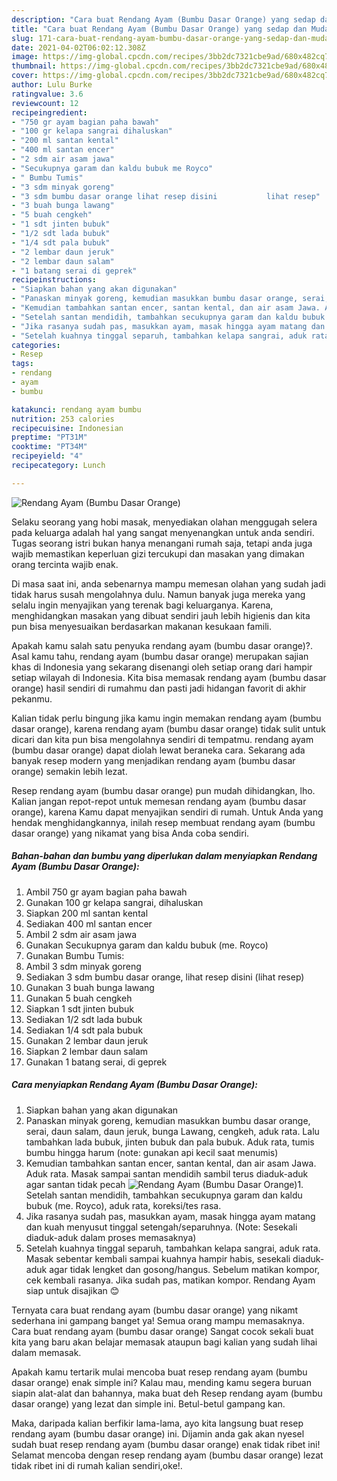 ```yaml
---
description: "Cara buat Rendang Ayam (Bumbu Dasar Orange) yang sedap dan Mudah Dibuat"
title: "Cara buat Rendang Ayam (Bumbu Dasar Orange) yang sedap dan Mudah Dibuat"
slug: 171-cara-buat-rendang-ayam-bumbu-dasar-orange-yang-sedap-dan-mudah-dibuat
date: 2021-04-02T06:02:12.308Z
image: https://img-global.cpcdn.com/recipes/3bb2dc7321cbe9ad/680x482cq70/rendang-ayam-bumbu-dasar-orange-foto-resep-utama.jpg
thumbnail: https://img-global.cpcdn.com/recipes/3bb2dc7321cbe9ad/680x482cq70/rendang-ayam-bumbu-dasar-orange-foto-resep-utama.jpg
cover: https://img-global.cpcdn.com/recipes/3bb2dc7321cbe9ad/680x482cq70/rendang-ayam-bumbu-dasar-orange-foto-resep-utama.jpg
author: Lulu Burke
ratingvalue: 3.6
reviewcount: 12
recipeingredient:
- "750 gr ayam bagian paha bawah"
- "100 gr kelapa sangrai dihaluskan"
- "200 ml santan kental"
- "400 ml santan encer"
- "2 sdm air asam jawa"
- "Secukupnya garam dan kaldu bubuk me Royco"
- " Bumbu Tumis"
- "3 sdm minyak goreng"
- "3 sdm bumbu dasar orange lihat resep disini           lihat resep"
- "3 buah bunga lawang"
- "5 buah cengkeh"
- "1 sdt jinten bubuk"
- "1/2 sdt lada bubuk"
- "1/4 sdt pala bubuk"
- "2 lembar daun jeruk"
- "2 lembar daun salam"
- "1 batang serai di geprek"
recipeinstructions:
- "Siapkan bahan yang akan digunakan"
- "Panaskan minyak goreng, kemudian masukkan bumbu dasar orange, serai, daun salam, daun jeruk, bunga Lawang, cengkeh, aduk rata. Lalu tambahkan lada bubuk, jinten bubuk dan pala bubuk. Aduk rata, tumis bumbu hingga harum (note: gunakan api kecil saat menumis)"
- "Kemudian tambahkan santan encer, santan kental, dan air asam Jawa. Aduk rata. Masak sampai santan mendidih sambil terus diaduk-aduk agar santan tidak pecah"
- "Setelah santan mendidih, tambahkan secukupnya garam dan kaldu bubuk (me. Royco), aduk rata, koreksi/tes rasa."
- "Jika rasanya sudah pas, masukkan ayam, masak hingga ayam matang dan kuah menyusut tinggal setengah/separuhnya. (Note: Sesekali diaduk-aduk dalam proses memasaknya)"
- "Setelah kuahnya tinggal separuh, tambahkan kelapa sangrai, aduk rata. Masak sebentar kembali sampai kuahnya hampir habis, sesekali diaduk-aduk agar tidak lengket dan gosong/hangus. Sebelum matikan kompor, cek kembali rasanya. Jika sudah pas, matikan kompor. Rendang Ayam siap untuk disajikan 😊"
categories:
- Resep
tags:
- rendang
- ayam
- bumbu

katakunci: rendang ayam bumbu 
nutrition: 253 calories
recipecuisine: Indonesian
preptime: "PT31M"
cooktime: "PT34M"
recipeyield: "4"
recipecategory: Lunch

---
```



![Rendang Ayam (Bumbu Dasar Orange)](https://img-global.cpcdn.com/recipes/3bb2dc7321cbe9ad/680x482cq70/rendang-ayam-bumbu-dasar-orange-foto-resep-utama.jpg)

Selaku seorang yang hobi masak, menyediakan olahan menggugah selera pada keluarga adalah hal yang sangat menyenangkan untuk anda sendiri. Tugas seorang istri bukan hanya menangani rumah saja, tetapi anda juga wajib memastikan keperluan gizi tercukupi dan masakan yang dimakan orang tercinta wajib enak.

Di masa  saat ini, anda sebenarnya mampu memesan olahan yang sudah jadi tidak harus susah mengolahnya dulu. Namun banyak juga mereka yang selalu ingin menyajikan yang terenak bagi keluarganya. Karena, menghidangkan masakan yang dibuat sendiri jauh lebih higienis dan kita pun bisa menyesuaikan berdasarkan makanan kesukaan famili. 



Apakah kamu salah satu penyuka rendang ayam (bumbu dasar orange)?. Asal kamu tahu, rendang ayam (bumbu dasar orange) merupakan sajian khas di Indonesia yang sekarang disenangi oleh setiap orang dari hampir setiap wilayah di Indonesia. Kita bisa memasak rendang ayam (bumbu dasar orange) hasil sendiri di rumahmu dan pasti jadi hidangan favorit di akhir pekanmu.

Kalian tidak perlu bingung jika kamu ingin memakan rendang ayam (bumbu dasar orange), karena rendang ayam (bumbu dasar orange) tidak sulit untuk dicari dan kita pun bisa mengolahnya sendiri di tempatmu. rendang ayam (bumbu dasar orange) dapat diolah lewat beraneka cara. Sekarang ada banyak resep modern yang menjadikan rendang ayam (bumbu dasar orange) semakin lebih lezat.

Resep rendang ayam (bumbu dasar orange) pun mudah dihidangkan, lho. Kalian jangan repot-repot untuk memesan rendang ayam (bumbu dasar orange), karena Kamu dapat menyajikan sendiri di rumah. Untuk Anda yang hendak menghidangkannya, inilah resep membuat rendang ayam (bumbu dasar orange) yang nikamat yang bisa Anda coba sendiri.

<!--inarticleads1-->

##### Bahan-bahan dan bumbu yang diperlukan dalam menyiapkan Rendang Ayam (Bumbu Dasar Orange):

1. Ambil 750 gr ayam bagian paha bawah
1. Gunakan 100 gr kelapa sangrai, dihaluskan
1. Siapkan 200 ml santan kental
1. Sediakan 400 ml santan encer
1. Ambil 2 sdm air asam jawa
1. Gunakan Secukupnya garam dan kaldu bubuk (me. Royco)
1. Gunakan  Bumbu Tumis:
1. Ambil 3 sdm minyak goreng
1. Sediakan 3 sdm bumbu dasar orange, lihat resep disini           (lihat resep)
1. Gunakan 3 buah bunga lawang
1. Gunakan 5 buah cengkeh
1. Siapkan 1 sdt jinten bubuk
1. Sediakan 1/2 sdt lada bubuk
1. Sediakan 1/4 sdt pala bubuk
1. Gunakan 2 lembar daun jeruk
1. Siapkan 2 lembar daun salam
1. Gunakan 1 batang serai, di geprek




<!--inarticleads2-->

##### Cara menyiapkan Rendang Ayam (Bumbu Dasar Orange):

1. Siapkan bahan yang akan digunakan
1. Panaskan minyak goreng, kemudian masukkan bumbu dasar orange, serai, daun salam, daun jeruk, bunga Lawang, cengkeh, aduk rata. Lalu tambahkan lada bubuk, jinten bubuk dan pala bubuk. Aduk rata, tumis bumbu hingga harum (note: gunakan api kecil saat menumis)
1. Kemudian tambahkan santan encer, santan kental, dan air asam Jawa. Aduk rata. Masak sampai santan mendidih sambil terus diaduk-aduk agar santan tidak pecah
<img src="//assets-global.cpcdn.com/assets/icons/button_play-2c75c40dde080a61004c1f40b05d8f140eaff45d7e9e6481dc71c63d2e7c4909.png" alt="Rendang Ayam (Bumbu Dasar Orange)">1. Setelah santan mendidih, tambahkan secukupnya garam dan kaldu bubuk (me. Royco), aduk rata, koreksi/tes rasa.
1. Jika rasanya sudah pas, masukkan ayam, masak hingga ayam matang dan kuah menyusut tinggal setengah/separuhnya. (Note: Sesekali diaduk-aduk dalam proses memasaknya)
1. Setelah kuahnya tinggal separuh, tambahkan kelapa sangrai, aduk rata. Masak sebentar kembali sampai kuahnya hampir habis, sesekali diaduk-aduk agar tidak lengket dan gosong/hangus. Sebelum matikan kompor, cek kembali rasanya. Jika sudah pas, matikan kompor. Rendang Ayam siap untuk disajikan 😊




Ternyata cara buat rendang ayam (bumbu dasar orange) yang nikamt sederhana ini gampang banget ya! Semua orang mampu memasaknya. Cara buat rendang ayam (bumbu dasar orange) Sangat cocok sekali buat kita yang baru akan belajar memasak ataupun bagi kalian yang sudah lihai dalam memasak.

Apakah kamu tertarik mulai mencoba buat resep rendang ayam (bumbu dasar orange) enak simple ini? Kalau mau, mending kamu segera buruan siapin alat-alat dan bahannya, maka buat deh Resep rendang ayam (bumbu dasar orange) yang lezat dan simple ini. Betul-betul gampang kan. 

Maka, daripada kalian berfikir lama-lama, ayo kita langsung buat resep rendang ayam (bumbu dasar orange) ini. Dijamin anda gak akan nyesel sudah buat resep rendang ayam (bumbu dasar orange) enak tidak ribet ini! Selamat mencoba dengan resep rendang ayam (bumbu dasar orange) lezat tidak ribet ini di rumah kalian sendiri,oke!.

